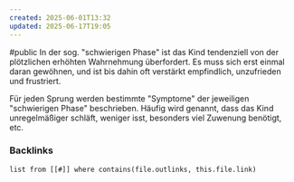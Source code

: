 ```yaml
---
created: 2025-06-01T13:32
updated: 2025-06-17T19:05
---
```

#public 
In der sog. "schwierigen Phase" ist das Kind tendenziell von der plötzlichen erhöhten Wahrnehmung überfordert. Es muss sich erst einmal daran gewöhnen, und ist bis dahin oft verstärkt empfindlich, unzufrieden und frustriert. 

Für jeden Sprung werden bestimmte "Symptome" der jeweiligen "schwierigen Phase" beschrieben. Häufig wird genannt, dass das Kind unregelmäßiger schläft, weniger isst, besonders viel Zuwenung benötigt, etc. 


### Backlinks
```dataview 
list from [[#]] where contains(file.outlinks, this.file.link)
```

